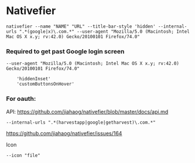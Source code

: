 # Nativefier
``` 
nativefier --name "NAME" "URL" --title-bar-style 'hidden' --internal-urls ".*(google|x)\.com.*" --user-agent "Mozilla/5.0 (Macintosh; Intel Mac OS X x.y; rv:42.0) Gecko/20100101 Firefox/74.0"
```

### Required to get past Google login screen
```
--user-agent "Mozilla/5.0 (Macintosh; Intel Mac OS X x.y; rv:42.0) Gecko/20100101 Firefox/74.0"
``` 
```--title-bar-style 'hidden'
	'hiddenInset'
	'customButtonsOnHover'
```

### For oauth:
API: https://github.com/jiahaog/nativefier/blob/master/docs/api.md
```
--internal-urls ".*(harvestapp|google|getharvest)\.com.*"
```
https://github.com/jiahaog/nativefier/issues/164

Icon
```
--icon "file"
```

<!-- {BearID:EBCC21D6-9735-4156-9AE6-30D2D9CECF61-43273-000085896EDFBEC5} -->
